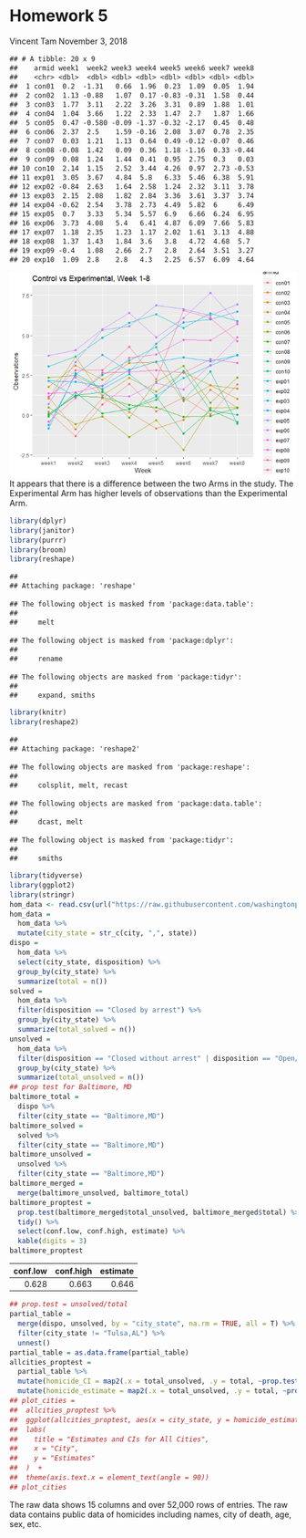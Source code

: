 Homework 5
================
Vincent Tam
November 3, 2018

    ## # A tibble: 20 x 9
    ##    armid week1  week2 week3 week4 week5 week6 week7 week8
    ##    <chr> <dbl>  <dbl> <dbl> <dbl> <dbl> <dbl> <dbl> <dbl>
    ##  1 con01  0.2  -1.31   0.66  1.96  0.23  1.09  0.05  1.94
    ##  2 con02  1.13 -0.88   1.07  0.17 -0.83 -0.31  1.58  0.44
    ##  3 con03  1.77  3.11   2.22  3.26  3.31  0.89  1.88  1.01
    ##  4 con04  1.04  3.66   1.22  2.33  1.47  2.7   1.87  1.66
    ##  5 con05  0.47 -0.580 -0.09 -1.37 -0.32 -2.17  0.45  0.48
    ##  6 con06  2.37  2.5    1.59 -0.16  2.08  3.07  0.78  2.35
    ##  7 con07  0.03  1.21   1.13  0.64  0.49 -0.12 -0.07  0.46
    ##  8 con08 -0.08  1.42   0.09  0.36  1.18 -1.16  0.33 -0.44
    ##  9 con09  0.08  1.24   1.44  0.41  0.95  2.75  0.3   0.03
    ## 10 con10  2.14  1.15   2.52  3.44  4.26  0.97  2.73 -0.53
    ## 11 exp01  3.05  3.67   4.84  5.8   6.33  5.46  6.38  5.91
    ## 12 exp02 -0.84  2.63   1.64  2.58  1.24  2.32  3.11  3.78
    ## 13 exp03  2.15  2.08   1.82  2.84  3.36  3.61  3.37  3.74
    ## 14 exp04 -0.62  2.54   3.78  2.73  4.49  5.82  6     6.49
    ## 15 exp05  0.7   3.33   5.34  5.57  6.9   6.66  6.24  6.95
    ## 16 exp06  3.73  4.08   5.4   6.41  4.87  6.09  7.66  5.83
    ## 17 exp07  1.18  2.35   1.23  1.17  2.02  1.61  3.13  4.88
    ## 18 exp08  1.37  1.43   1.84  3.6   3.8   4.72  4.68  5.7 
    ## 19 exp09 -0.4   1.08   2.66  2.7   2.8   2.64  3.51  3.27
    ## 20 exp10  1.09  2.8    2.8   4.3   2.25  6.57  6.09  4.64

![](markdown_files/figure-markdown_github/Problem%201,%20setup-1.png) It appears that there is a difference between the two Arms in the study. The Experimental Arm has higher levels of observations than the Experimental Arm.

``` r
library(dplyr)
library(janitor)
library(purrr)
library(broom)
library(reshape)
```

    ## 
    ## Attaching package: 'reshape'

    ## The following object is masked from 'package:data.table':
    ## 
    ##     melt

    ## The following object is masked from 'package:dplyr':
    ## 
    ##     rename

    ## The following objects are masked from 'package:tidyr':
    ## 
    ##     expand, smiths

``` r
library(knitr)
library(reshape2)
```

    ## 
    ## Attaching package: 'reshape2'

    ## The following objects are masked from 'package:reshape':
    ## 
    ##     colsplit, melt, recast

    ## The following objects are masked from 'package:data.table':
    ## 
    ##     dcast, melt

    ## The following object is masked from 'package:tidyr':
    ## 
    ##     smiths

``` r
library(tidyverse)
library(ggplot2)
library(stringr)
hom_data <- read.csv(url("https://raw.githubusercontent.com/washingtonpost/data-homicides/master/homicide-data.csv"))
hom_data = 
  hom_data %>%
  mutate(city_state = str_c(city, ",", state))
dispo = 
  hom_data %>%
  select(city_state, disposition) %>%
  group_by(city_state) %>%
  summarize(total = n())
solved =
  hom_data %>%
  filter(disposition == "Closed by arrest") %>%
  group_by(city_state) %>%
  summarize(total_solved = n())
unsolved =
  hom_data %>%
  filter(disposition == "Closed without arrest" | disposition == "Open/No arrest") %>%
  group_by(city_state) %>%
  summarize(total_unsolved = n())
## prop test for Baltimore, MD
baltimore_total =
  dispo %>%
  filter(city_state == "Baltimore,MD") 
baltimore_solved =
  solved %>%
  filter(city_state == "Baltimore,MD")
baltimore_unsolved = 
  unsolved %>%
  filter(city_state == "Baltimore,MD") 
baltimore_merged = 
  merge(baltimore_unsolved, baltimore_total)
baltimore_proptest = 
  prop.test(baltimore_merged$total_unsolved, baltimore_merged$total) %>%
  tidy() %>%
  select(conf.low, conf.high, estimate) %>%
  kable(digits = 3)
baltimore_proptest
```

|  conf.low|  conf.high|  estimate|
|---------:|----------:|---------:|
|     0.628|      0.663|     0.646|

``` r
## prop.test = unsolved/total
partial_table = 
  merge(dispo, unsolved, by = "city_state", na.rm = TRUE, all = T) %>%
  filter(city_state != "Tulsa,AL") %>%
  unnest()
partial_table = as.data.frame(partial_table)
allcities_proptest = 
  partial_table %>%
  mutate(homicide_CI = map2(.x = total_unsolved, .y = total, ~prop.test(x = .x, n = .y)$conf.int)) %>%
  mutate(homicide_estimate = map2(.x = total_unsolved, .y = total, ~prop.test(x = .x, n = .y)$estimate)) 
## plot_cities = 
##  allcities_proptest %>%
##  ggplot(allcities_proptest, aes(x = city_state, y = homicide_estimate)) + geom_point() + geom_line() + geom_errorbar(aes(ymin = conf.low, ymax = conf.high)) +
##  labs(
##    title = "Estimates and CIs for All Cities",
##    x = "City",
##    y = "Estimates"
##  )  +
##  theme(axis.text.x = element_text(angle = 90)) 
## plot_cities
```

The raw data shows 15 columns and over 52,000 rows of entries. The raw data contains public data of homicides including names, city of death, age, sex, etc.
